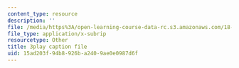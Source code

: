 ```yaml
---
content_type: resource
description: ''
file: /media/https%3A/open-learning-course-data-rc.s3.amazonaws.com/18-02sc-multivariable-calculus-fall-2010/15ad203f94b8926ba2409ae0e0987d6f_AYixF5nY3Vc.srt
file_type: application/x-subrip
resourcetype: Other
title: 3play caption file
uid: 15ad203f-94b8-926b-a240-9ae0e0987d6f
---
```

